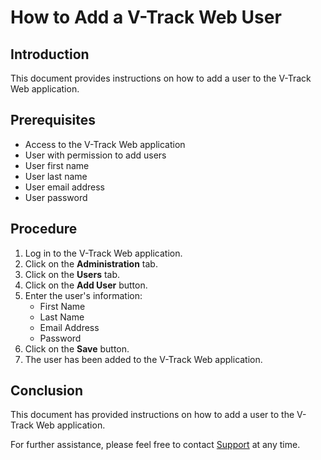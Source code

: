 # How to Add a V-Track Web User

## Introduction

This document provides instructions on how to add a user to the V-Track Web application.

## Prerequisites

- Access to the V-Track Web application
- User with permission to add users
- User first name
- User last name
- User email address
- User password

## Procedure

1. Log in to the V-Track Web application.
2. Click on the **Administration** tab.
3. Click on the **Users** tab.
4. Click on the **Add User** button.
5. Enter the user's information:
   - First Name
   - Last Name
   - Email Address
   - Password
6. Click on the **Save** button.
7. The user has been added to the V-Track Web application.

## Conclusion

This document has provided instructions on how to add a user to the V-Track Web application.

For further assistance, please feel free to contact [Support](https://www.velsol.com/contact/) at any time.
